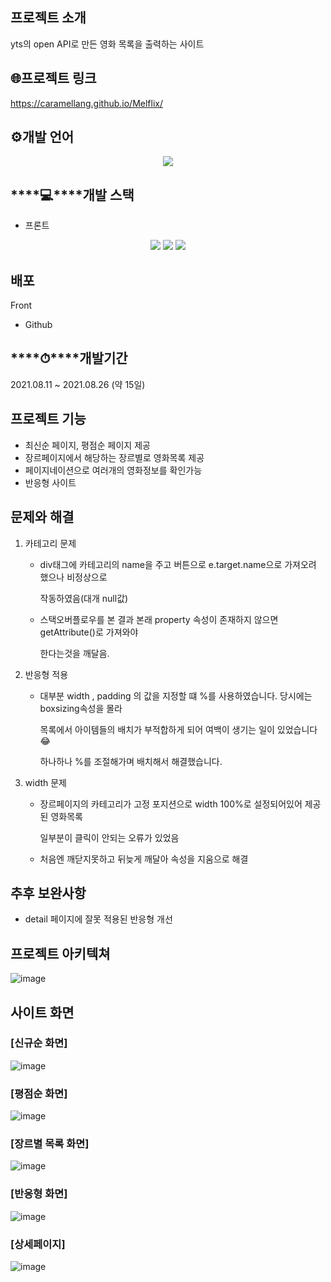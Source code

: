 
## 프로젝트 소개

yts의 open API로 만든 영화 목록을 출력하는 사이트

## 🌐프로젝트 링크

https://caramellang.github.io/Melflix/

## ⚙️개발 언어

<div align='center'>
    <img src="https://img.shields.io/badge/javascript-blue?logo=javascript"/>
</div>

## ****💻****개발 스택

- 프론트 
<p align='center'>
    <img src="https://img.shields.io/badge/React-v17.0.2-blue?logo=React"/>
    <img src="https://img.shields.io/badge/styled components-v5.3.1-pink?logo=react">
    <img src="https://img.shields.io/badge/axios-v0.21.1-blue?logo=axios">
</p>

## 배포

Front

- Github

## ****⏱****개발기간

2021.08.11 ~ 2021.08.26 (약 15일)

## 프로젝트 기능

- 최신순 페이지, 평점순 페이지 제공
- 장르페이지에서 해당하는 장르별로 영화목록 제공
- 페이지네이션으로 여러개의 영화정보를  확인가능
- 반응형 사이트

## 문제와 해결

1. 카테고리 문제

    -  div태그에 카테고리의 name을 주고 버튼으로 e.target.name으로 가져오려 했으나 비정상으로 

        작동하였음(대개 null값)

    - 스택오버플로우를 본 결과 본래 property 속성이 존재하지 않으면 getAttribute()로 가져와야

      한다는것을 깨달음.

1. 반응형 적용

    - 대부분 width , padding 의 값을 지정할 떄 %를 사용하였습니다. 당시에는 boxsizing속성을 몰라

      목록에서 아이템들의 배치가 부적합하게 되어 여백이 생기는 일이 있었습니다😂

      하나하나 %를 조절해가며 배치해서 해결했습니다.

1. width 문제

    - 장르페이지의 카테고리가 고정 포지션으로 width 100%로 설정되어있어 제공된 영화목록

       일부분이 클릭이 안되는 오류가 있었음

    - 처음엔 깨닫지못하고 뒤늦게 깨달아 속성을 지움으로 해결

## 추후 보완사항

- detail 페이지에 잘못 적용된 반응형 개선

## 프로젝트 아키텍쳐

![image](https://user-images.githubusercontent.com/51808985/159149294-56049e2d-d4d1-4f7e-a57b-34593dc3705c.png)


## 사이트 화면

### [신규순 화면]
![image](https://user-images.githubusercontent.com/51808985/159149337-2d87658a-30f8-401e-9f84-8f5837e07980.png)

### [평점순 화면]
![image](https://user-images.githubusercontent.com/51808985/159149357-5ed23559-6237-4591-a197-0068f2ecde7d.png)

### [장르별 목록 화면]
![image](https://user-images.githubusercontent.com/51808985/159149393-3528a7da-c44c-450d-b1e4-b73abd86c7d1.png)

### [반응형 화면]
![image](https://user-images.githubusercontent.com/51808985/159149309-b18825f4-0617-49b5-b236-cf65fc6ea1a9.png)

### [상세페이지]
![image](https://user-images.githubusercontent.com/51808985/159665926-067948f7-5a27-4307-b2bc-eaf3c6fd87c3.png)

